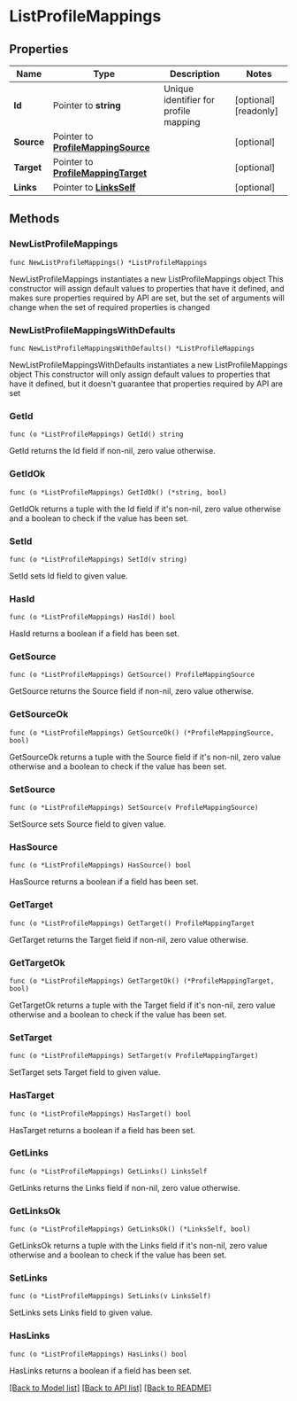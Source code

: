 # ListProfileMappings

## Properties

Name | Type | Description | Notes
------------ | ------------- | ------------- | -------------
**Id** | Pointer to **string** | Unique identifier for profile mapping | [optional] [readonly] 
**Source** | Pointer to [**ProfileMappingSource**](ProfileMappingSource.md) |  | [optional] 
**Target** | Pointer to [**ProfileMappingTarget**](ProfileMappingTarget.md) |  | [optional] 
**Links** | Pointer to [**LinksSelf**](LinksSelf.md) |  | [optional] 

## Methods

### NewListProfileMappings

`func NewListProfileMappings() *ListProfileMappings`

NewListProfileMappings instantiates a new ListProfileMappings object
This constructor will assign default values to properties that have it defined,
and makes sure properties required by API are set, but the set of arguments
will change when the set of required properties is changed

### NewListProfileMappingsWithDefaults

`func NewListProfileMappingsWithDefaults() *ListProfileMappings`

NewListProfileMappingsWithDefaults instantiates a new ListProfileMappings object
This constructor will only assign default values to properties that have it defined,
but it doesn't guarantee that properties required by API are set

### GetId

`func (o *ListProfileMappings) GetId() string`

GetId returns the Id field if non-nil, zero value otherwise.

### GetIdOk

`func (o *ListProfileMappings) GetIdOk() (*string, bool)`

GetIdOk returns a tuple with the Id field if it's non-nil, zero value otherwise
and a boolean to check if the value has been set.

### SetId

`func (o *ListProfileMappings) SetId(v string)`

SetId sets Id field to given value.

### HasId

`func (o *ListProfileMappings) HasId() bool`

HasId returns a boolean if a field has been set.

### GetSource

`func (o *ListProfileMappings) GetSource() ProfileMappingSource`

GetSource returns the Source field if non-nil, zero value otherwise.

### GetSourceOk

`func (o *ListProfileMappings) GetSourceOk() (*ProfileMappingSource, bool)`

GetSourceOk returns a tuple with the Source field if it's non-nil, zero value otherwise
and a boolean to check if the value has been set.

### SetSource

`func (o *ListProfileMappings) SetSource(v ProfileMappingSource)`

SetSource sets Source field to given value.

### HasSource

`func (o *ListProfileMappings) HasSource() bool`

HasSource returns a boolean if a field has been set.

### GetTarget

`func (o *ListProfileMappings) GetTarget() ProfileMappingTarget`

GetTarget returns the Target field if non-nil, zero value otherwise.

### GetTargetOk

`func (o *ListProfileMappings) GetTargetOk() (*ProfileMappingTarget, bool)`

GetTargetOk returns a tuple with the Target field if it's non-nil, zero value otherwise
and a boolean to check if the value has been set.

### SetTarget

`func (o *ListProfileMappings) SetTarget(v ProfileMappingTarget)`

SetTarget sets Target field to given value.

### HasTarget

`func (o *ListProfileMappings) HasTarget() bool`

HasTarget returns a boolean if a field has been set.

### GetLinks

`func (o *ListProfileMappings) GetLinks() LinksSelf`

GetLinks returns the Links field if non-nil, zero value otherwise.

### GetLinksOk

`func (o *ListProfileMappings) GetLinksOk() (*LinksSelf, bool)`

GetLinksOk returns a tuple with the Links field if it's non-nil, zero value otherwise
and a boolean to check if the value has been set.

### SetLinks

`func (o *ListProfileMappings) SetLinks(v LinksSelf)`

SetLinks sets Links field to given value.

### HasLinks

`func (o *ListProfileMappings) HasLinks() bool`

HasLinks returns a boolean if a field has been set.


[[Back to Model list]](../README.md#documentation-for-models) [[Back to API list]](../README.md#documentation-for-api-endpoints) [[Back to README]](../README.md)


